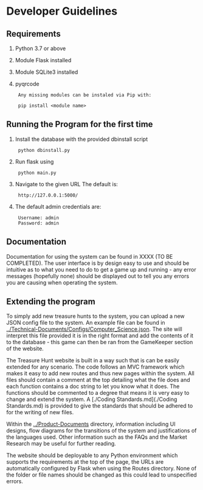 # Developer Guidelines

## Requirements
1) Python 3.7 or above
2) Module Flask installed
3) Module SQLite3 installed
4) pyqrcode

        Any missing modules can be instaled via Pip with:

        pip install <module name>

## Running the Program for the first time
1) Install the database with the provided dbinstall script

        python dbinstall.py

2) Run flask using

        python main.py

3) Navigate to the given URL The default is:

        http://127.0.0.1:5000/

4) The default admin credentials are:

        Username: admin
        Password: admin

## Documentation

Documentation for using the system can be found in XXXX (TO BE COMPLETED). The user interface is by design easy to use and should be intuitive as to what you need to do to get a game up and running - any error messages (hopefully none) should be displayed out to tell you any errors you are causing when operating the system.

## Extending the program

To simply add new treasure hunts to the system, you can upload a new JSON config file to the system. An example file can be found in [../Technical-Documents/Configs/Computer_Science.json](../Technical-Documents/Configs/Computer_Science.json). The site will interpret this file provided it is in the right format and add the contents of it to the database - this game can then be ran from the GameKeeper section of the website.

The Treasure Hunt website is built in a way such that is can be easily extended for any scenario. The code follows an MVC framework which makes it easy to add new routes and thus new pages within the system. All files should contain a comment at the top detailing what the file does and each function contains a doc string to let you know what it does. The functions should be commented to a degree that means it is very easy to change and extend the system. A [./Coding Standards.md](./Coding Standards.md) is provided to give the standards that should be adhered to for the writing of new files.

Within the [../Product-Documents](../Product-Documents) directory, information including UI designs, flow diagrams for the transitions of the system and justifications of the languages used. Other information such as the FAQs and the Market Research may be useful for further reading. 

The website should be deployable to any Python environment which supports the requirements at the top of the page, the URLs are automatically configured by Flask when using the Routes directory. None of the folder or file names should be changed as this could lead to unspecified errors.